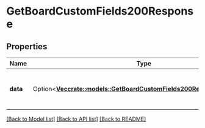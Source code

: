 # GetBoardCustomFields200Response

## Properties

Name | Type | Description | Notes
------------ | ------------- | ------------- | -------------
**data** | Option<[**Vec<crate::models::GetBoardCustomFields200ResponseDataInner>**](getBoardCustomFields_200_response_data_inner.md)> | A list of board custom field properties. | [optional]

[[Back to Model list]](../README.md#documentation-for-models) [[Back to API list]](../README.md#documentation-for-api-endpoints) [[Back to README]](../README.md)


